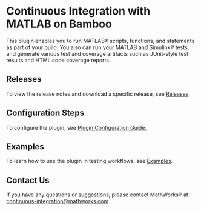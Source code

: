 # Continuous Integration with MATLAB on Bamboo
This plugin enables you to run MATLAB&reg; scripts, functions, and statements as part of your build. You also can run your MATLAB and Simulink&reg; tests, and generate various test and coverage artifacts such as JUnit-style test results and HTML code coverage reports.

## Releases
To view the release notes and download a specific release, see [Releases](https://github.com/mathworks/matlab-bamboo-plugin/releases). 

## Configuration Steps 
To configure the plugin, see [Plugin Configuration Guide.](/CONFIGDOC.md)

## Examples
To learn how to use the plugin in testing workflows, see [Examples](/examples/). 

## Contact Us
If you have any questions or suggestions, please contact MathWorks&reg; at [continuous-integration@mathworks.com](mailto:continuous-integration@mathworks.com).

